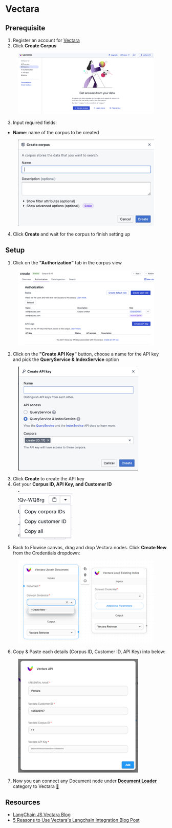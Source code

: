 # Vectara

## Prerequisite

1. Register an account for [Vectara](https://console.vectara.com/signup)
2. Click **Create Corpus**

<figure><img src="../.gitbook/assets/vectara/1.png" alt=""><figcaption></figcaption></figure>

3. Input required fields:

* **Name**: name of the corpus to be created

<figure><img src="../.gitbook/assets/vectara/2.png" alt="" width="563"><figcaption></figcaption></figure>

4. Click **Create** and wait for the corpus to finish setting up

## Setup

1. Click on the **"Authorization"** tab in the corpus view

<figure><img src="../.gitbook/assets/vectara/3.png" alt=""><figcaption></figcaption></figure>

2. Click on the **"Create API Key"** button, choose a name for the API key and pick the **QueryService & IndexService** option

<figure><img src="../.gitbook/assets/vectara/4.png" alt="" width="375"><figcaption></figcaption></figure>

3. Click **Create** to create the API key
4. Get your **Corpus ID, API Key, and Customer ID**

<figure><img src="../.gitbook/assets/vectara/5.png" alt="" width="170"><figcaption></figcaption></figure>

5. Back to Flowise canvas, drag and drop Vectara nodes. Click **Create New** from the Credentials dropdown:

<figure><img src="../.gitbook/assets/image (1).png" alt="" width="563"><figcaption></figcaption></figure>

6. Copy & Paste each details (Corpus ID, Customer ID, API Key) into below:

<figure><img src="../.gitbook/assets/image (1) (1).png" alt="" width="375"><figcaption></figcaption></figure>

7. Now you can connect any Document node under [**Document Loader**](../document-loaders.md) category to Vectara [🎉](https://emojipedia.org/party-popper/)

## Resources

* [LangChain JS Vectara Blog](https://blog.langchain.dev/langchain-vectara-better-together/)
* [5 Reasons to Use Vectara's Langchain Integration Blog Post](https://vectara.com/5-reasons-to-use-vectaras-langchain-integration/)
